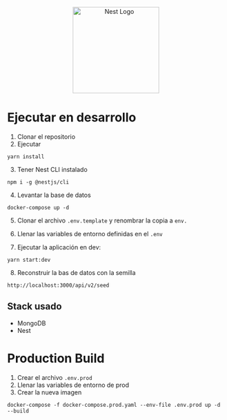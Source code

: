 <p align="center">
  <a href="http://nestjs.com/" target="blank"><img src="https://nestjs.com/img/logo-small.svg" width="200" alt="Nest Logo" /></a>
</p>

# Ejecutar en desarrollo

1. Clonar el repositorio
2. Ejecutar

```
yarn install
```

3. Tener Nest CLI instalado

```
npm i -g @nestjs/cli
```

4. Levantar la base de datos

```
docker-compose up -d
```

5. Clonar el archivo `.env.template` y renombrar la copia a `env.`

6. Llenar las variables de entorno definidas en el `.env`

7. Ejecutar la aplicación en dev:

```
yarn start:dev
```

8. Reconstruir la bas de datos con la semilla

```
http://localhost:3000/api/v2/seed
```

## Stack usado

- MongoDB
- Nest

# Production Build
1. Crear el archivo ```.env.prod```
2. Llenar las variables de entorno de prod
3. Crear la nueva imagen 
```
docker-compose -f docker-compose.prod.yaml --env-file .env.prod up -d --build
```
